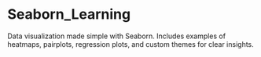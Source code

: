 # Seaborn_Learning
Data visualization made simple with Seaborn. Includes examples of heatmaps, pairplots, regression plots, and custom themes for clear insights.
